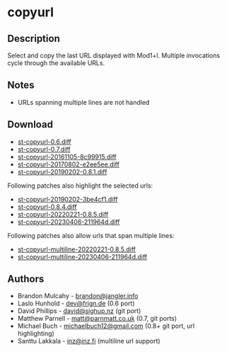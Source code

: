 copyurl
=======

Description
-----------
Select and copy the last URL displayed with Mod1+l.
Multiple invocations cycle through the available URLs.

Notes
-----
* URLs spanning multiple lines are not handled

Download
--------
* [st-copyurl-0.6.diff](st-copyurl-0.6.diff)
* [st-copyurl-0.7.diff](st-copyurl-0.7.diff)
* [st-copyurl-20161105-8c99915.diff](st-copyurl-20161105-8c99915.diff)
* [st-copyurl-20170802-e2ee5ee.diff](st-copyurl-20170802-e2ee5ee.diff)
* [st-copyurl-20190202-0.8.1.diff](st-copyurl-20190202-0.8.1.diff)

Following patches also highlight the selected urls:

* [st-copyurl-20190202-3be4cf1.diff](st-copyurl-20190202-3be4cf1.diff)
* [st-copyurl-0.8.4.diff](st-copyurl-0.8.4.diff)
* [st-copyurl-20220221-0.8.5.diff](st-copyurl-20220221-0.8.5.diff)
* [st-copyurl-20230406-211964d.diff](st-copyurl-20230406-211964d.diff)

Following patches also allow urls that span multiple lines:

* [st-copyurl-multiline-20220221-0.8.5.diff](st-copyurl-multiline-20220221-0.8.5.diff)
* [st-copyurl-multiline-20230406-211964d.diff](st-copyurl-multiline-20230406-211964d.diff)


Authors
-------
* Brandon Mulcahy - <brandon@jangler.info>
* Laslo Hunhold - <dev@frign.de> (0.6 port)
* David Phillips - <david@sighup.nz> (git port)
* Matthew Parnell - <matt@parnmatt.co.uk> (0.7, git ports)
* Michael Buch - <michaelbuch12@gmail.com> (0.8+ git port, url highlighting)
* Santtu Lakkala - <inz@inz.fi> (multiline url support)
